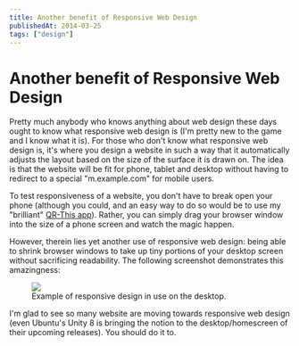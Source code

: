 ```yaml
---
title: Another benefit of Responsive Web Design
publishedAt: 2014-03-25
tags: ["design"]
---
```

# Another benefit of Responsive Web Design

Pretty much anybody who knows anything about web design these days ought to know what responsive web design is (I'm pretty new to the game and I know what it is). For those who don't know what responsive web design is, it's where you design a website in such a way that it automatically adjusts the layout based on the size of the surface it is drawn on. The idea is that the website will be fit for phone, tablet and desktop without having to redirect to a special "m.example.com" for mobile users.

To test responsiveness of a website, you don't have to break open your phone (although you could, and an easy way to do so would be to use my "brilliant" [QR-This app](/blog/qr-that)). Rather, you can simply drag your browser window into the size of a phone screen and watch the magic happen.

However, therein lies yet another use of responsive web design: being able to shrink browser windows to take up tiny portions of your desktop screen without sacrificing readability. The following screenshot demonstrates this amazingness:

<figure class="figure">
  <img class="img-responsive p-centered" src="/blog-assets/responsive.png">
  <figcaption class="figure-caption text-center">
    Example of responsive design in use on the desktop.
  </figcaption>
</figure>

I'm glad to see so many website are moving towards responsive web design (even Ubuntu's Unity 8 is bringing the notion to the desktop/homescreen of their upcoming releases). You should do it to.
